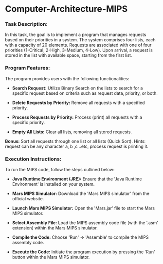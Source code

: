 # Computer-Architecture-MIPS

### Task Description:
In this task, the goal is to implement a program that manages requests based on their priorities in a system. The system comprises four lists, each with a capacity of 20 elements. Requests are associated with one of four priorities (1-Critical, 2-High, 3-Medium, 4-Low). Upon arrival, a request is stored in the list with available space, starting from the first list.

### Program Features:
The program provides users with the following functionalities:

- **Search Request:** Utilize Binary Search on the lists to search for a specific request based on criteria such as request data, priority, or both.

- **Delete Requests by Priority:** Remove all requests with a specified priority.

- **Process Requests by Priority:** Process (print) all requests with a specific priority.

- **Empty All Lists:** Clear all lists, removing all stored requests.

 **Bonus:** Sort all requests through one list or all lists (Quick Sort).
 Hints: request can be any character a, b ,c ..etc, process request is printing it.


### Execution Instructions:
To run the MIPS code, follow the steps outlined below:

- **Java Runtime Environment (JRE):** Ensure that the 'Java Runtime Environment' is installed on your system.

- **Mars MIPS Simulator:** Download the 'Mars MIPS simulator' from the official website.

- **Launch Mars MIPS Simulator:** Open the 'Mars.jar' file to start the Mars MIPS simulator.

- **Select Assembly File:** Load the MIPS assembly code file (with the '.asm' extension) within the Mars MIPS simulator.

- **Compile the Code:** Choose 'Run' => 'Assemble' to compile the MIPS assembly code.

- **Execute the Code:** Initiate the program execution by pressing the 'Run' button within the Mars MIPS simulator.
